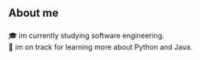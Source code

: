 <h2 align="left">About me</h2>

###

<p align="left">🎓  im currently studying software engineering.<br>🌱 im on track for learning more about Python and Java.</p>


